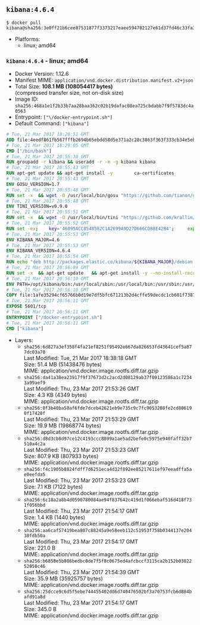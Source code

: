 ## `kibana:4.6.4`

```console
$ docker pull kibana@sha256:3e0ff21b6cee87531877f3373217eaee594702127e61d37fd46c33fa31ed4737
```

-	Platforms:
	-	linux; amd64

### `kibana:4.6.4` - linux; amd64

-	Docker Version: 1.12.6
-	Manifest MIME: `application/vnd.docker.distribution.manifest.v2+json`
-	Total Size: **108.1 MB (108054417 bytes)**  
	(compressed transfer size, not on-disk size)
-	Image ID: `sha256:468a1e1f2b33b7aa28baa362c02b19dafac08ea725cbdabb7f9f5783dc4a0563`
-	Entrypoint: `["\/docker-entrypoint.sh"]`
-	Default Command: `["kibana"]`

```dockerfile
# Tue, 21 Mar 2017 18:28:51 GMT
ADD file:4eedf861fb567fffb2694b65ebdd58d5e371a2c28c3863f363f333cb34e5eb7b in / 
# Tue, 21 Mar 2017 18:29:05 GMT
CMD ["/bin/bash"]
# Tue, 21 Mar 2017 20:55:30 GMT
RUN groupadd -r kibana && useradd -r -m -g kibana kibana
# Tue, 21 Mar 2017 20:55:43 GMT
RUN apt-get update && apt-get install -y 		ca-certificates 		wget 		libfontconfig 		libfreetype6 	--no-install-recommends && rm -rf /var/lib/apt/lists/*
# Tue, 21 Mar 2017 20:55:43 GMT
ENV GOSU_VERSION=1.7
# Tue, 21 Mar 2017 20:55:48 GMT
RUN set -x 	&& wget -O /usr/local/bin/gosu "https://github.com/tianon/gosu/releases/download/$GOSU_VERSION/gosu-$(dpkg --print-architecture)" 	&& wget -O /usr/local/bin/gosu.asc "https://github.com/tianon/gosu/releases/download/$GOSU_VERSION/gosu-$(dpkg --print-architecture).asc" 	&& export GNUPGHOME="$(mktemp -d)" 	&& gpg --keyserver ha.pool.sks-keyservers.net --recv-keys B42F6819007F00F88E364FD4036A9C25BF357DD4 	&& gpg --batch --verify /usr/local/bin/gosu.asc /usr/local/bin/gosu 	&& rm -r "$GNUPGHOME" /usr/local/bin/gosu.asc 	&& chmod +x /usr/local/bin/gosu 	&& gosu nobody true
# Tue, 21 Mar 2017 20:55:48 GMT
ENV TINI_VERSION=v0.9.0
# Tue, 21 Mar 2017 20:55:51 GMT
RUN set -x 	&& wget -O /usr/local/bin/tini "https://github.com/krallin/tini/releases/download/$TINI_VERSION/tini" 	&& wget -O /usr/local/bin/tini.asc "https://github.com/krallin/tini/releases/download/$TINI_VERSION/tini.asc" 	&& export GNUPGHOME="$(mktemp -d)" 	&& gpg --keyserver ha.pool.sks-keyservers.net --recv-keys 6380DC428747F6C393FEACA59A84159D7001A4E5 	&& gpg --batch --verify /usr/local/bin/tini.asc /usr/local/bin/tini 	&& rm -r "$GNUPGHOME" /usr/local/bin/tini.asc 	&& chmod +x /usr/local/bin/tini 	&& tini -h
# Tue, 21 Mar 2017 20:55:52 GMT
RUN set -ex; 	key='46095ACC8548582C1A2699A9D27D666CD88E42B4'; 	export GNUPGHOME="$(mktemp -d)"; 	gpg --keyserver ha.pool.sks-keyservers.net --recv-keys "$key"; 	gpg --export "$key" > /etc/apt/trusted.gpg.d/elastic.gpg; 	rm -r "$GNUPGHOME"; 	apt-key list
# Tue, 21 Mar 2017 20:55:53 GMT
ENV KIBANA_MAJOR=4.6
# Tue, 21 Mar 2017 20:55:53 GMT
ENV KIBANA_VERSION=4.6.4
# Tue, 21 Mar 2017 20:55:54 GMT
RUN echo "deb http://packages.elastic.co/kibana/${KIBANA_MAJOR}/debian stable main" > /etc/apt/sources.list.d/kibana.list
# Tue, 21 Mar 2017 20:56:09 GMT
RUN set -x 	&& apt-get update 	&& apt-get install -y --no-install-recommends kibana=$KIBANA_VERSION 	&& chown -R kibana:kibana /opt/kibana 	&& rm -rf /var/lib/apt/lists/* 		&& sed -ri "s!^(\#\s*)?(elasticsearch\.url:).*!\2 'http://elasticsearch:9200'!" /opt/kibana/config/kibana.yml 	&& grep -q 'elasticsearch:9200' /opt/kibana/config/kibana.yml
# Tue, 21 Mar 2017 20:56:10 GMT
ENV PATH=/opt/kibana/bin:/usr/local/sbin:/usr/local/bin:/usr/sbin:/usr/bin:/sbin:/bin
# Tue, 21 Mar 2017 20:56:10 GMT
COPY file:1afe35294cf65766b0d19e7df5bfc671213b2d4cffe59decdc1cb601f7387d43 in / 
# Tue, 21 Mar 2017 20:56:11 GMT
EXPOSE 5601/tcp
# Tue, 21 Mar 2017 20:56:11 GMT
ENTRYPOINT ["/docker-entrypoint.sh"]
# Tue, 21 Mar 2017 20:56:11 GMT
CMD ["kibana"]
```

-	Layers:
	-	`sha256:6d827a3ef358f4fa21ef8251f95492e667da826653fd43641cef5a877dc03a70`  
		Last Modified: Tue, 21 Mar 2017 18:38:18 GMT  
		Size: 51.4 MB (51438476 bytes)  
		MIME: application/vnd.docker.image.rootfs.diff.tar.gzip
	-	`sha256:da41a38ea23917f9f37673d2c2acd2d08129ab37f09123586a1c72343a99aef9`  
		Last Modified: Thu, 23 Mar 2017 21:53:26 GMT  
		Size: 4.3 KB (4349 bytes)  
		MIME: application/vnd.docker.image.rootfs.diff.tar.gzip
	-	`sha256:0f3b40ba58af6fde7dceb42621eb9e735c9c7fc9053208fe2cd806190f17420f`  
		Last Modified: Thu, 23 Mar 2017 21:53:29 GMT  
		Size: 19.9 MB (19868774 bytes)  
		MIME: application/vnd.docker.image.rootfs.diff.tar.gzip
	-	`sha256:d8d3cb8d97ce12c4193ccc8899a1ae5ad2befe0c5975e940faff32b7510a4c2a`  
		Last Modified: Thu, 23 Mar 2017 21:53:23 GMT  
		Size: 807.9 KB (807933 bytes)  
		MIME: application/vnd.docker.image.rootfs.diff.tar.gzip
	-	`sha256:f4c1905b8824fdff7d6251eca4d32f892ee85217611ef97eeadffa5ae0eefda5`  
		Last Modified: Thu, 23 Mar 2017 21:53:23 GMT  
		Size: 7.1 KB (7122 bytes)  
		MIME: application/vnd.docker.image.rootfs.diff.tar.gzip
	-	`sha256:6c18a2a8b4d0590780084ae94f837642c419d1f066ebaf516d418f731f056bbd`  
		Last Modified: Thu, 23 Mar 2017 21:54:17 GMT  
		Size: 1.4 KB (1440 bytes)  
		MIME: application/vnd.docker.image.rootfs.diff.tar.gzip
	-	`sha256:aa6caf57419bea807c88245a9e58eeb112c51953f758b0344137e20430fdb50a`  
		Last Modified: Thu, 23 Mar 2017 21:54:17 GMT  
		Size: 221.0 B  
		MIME: application/vnd.docker.image.rootfs.diff.tar.gzip
	-	`sha256:b6858e5b086bedbc0de7f5f8c0675ed4afcbccf3115ca2b152b0382252050c46`  
		Last Modified: Thu, 23 Mar 2017 21:54:39 GMT  
		Size: 35.9 MB (35925757 bytes)  
		MIME: application/vnd.docker.image.rootfs.diff.tar.gzip
	-	`sha256:25dcce9c6d5f5ebe744455402dd6d740476502bf3a70753fcb6d884bafd91a8d`  
		Last Modified: Thu, 23 Mar 2017 21:54:17 GMT  
		Size: 345.0 B  
		MIME: application/vnd.docker.image.rootfs.diff.tar.gzip
